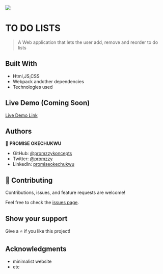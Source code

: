 ![](https://img.shields.io/badge/Microverse-blueviolet)

# TO DO LISTS

> A Web application that lets the user add, remove and reorder to do lists

## Built With

- Html,JS,CSS
- Webpack andother dependencies
- Technologies used

## Live Demo (Coming Soon)

[Live Demo Link](https://livedemo.com)

## Authors

👤 **PROMISE OKECHUKWU**

- GitHub: [@promzzykoncepts](https://github.com/PromzzyKoncepts)
- Twitter: [@promzzy](https://twitter.com/promzzy)
- LinkedIn: [promiseokechukwu](https://linkedin.com/in/promiseokechukwu)

## 🤝 Contributing

Contributions, issues, and feature requests are welcome!

Feel free to check the [issues page](../../issues/).

## Show your support

Give a ⭐️ if you like this project!

## Acknowledgments

- minimalist website
- etc
